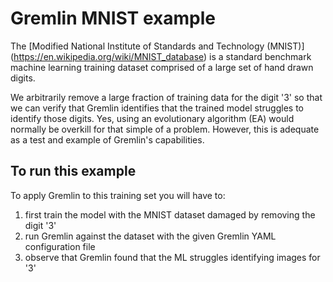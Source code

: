 # Gremlin MNIST example
The [Modified National Institute of Standards and Technology (MNIST)]
(https://en.wikipedia.org/wiki/MNIST_database) is a standard benchmark 
machine learning training dataset comprised of a large set of hand drawn digits.

We arbitrarily remove a large fraction of training data for the digit '3' so 
that we can verify that Gremlin identifies that the trained model struggles 
to identify those digits.  Yes, using an evolutionary algorithm (EA) would 
normally be overkill for that simple of a problem.  However, this is 
adequate as a test and example of Gremlin's capabilities.

## To run this example

To apply Gremlin to this training set you will have to:

1. first train the model with the MNIST dataset damaged by removing the 
   digit '3'
2. run Gremlin against the dataset with the given Gremlin YAML configuration 
   file
3. observe that Gremlin found that the ML struggles identifying images for '3'
